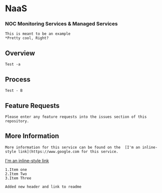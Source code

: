 # NaaS

###	NOC Monitoring Services & Managed Services

	This is meant to be an example
	*Pretty cool, Right? 
		 
## Overview
	Test -a
## Process
	Test - B
## Feature Requests
	Please enter any feature requests into the issues section of this repository.
	
	
## More Information
	More information for this service can be found on the  [I'm an inline-style link](https://www.google.com for this service.

[I'm an inline-style link](https://www.google.com)

	1.Item one
	2.Item Two
	3.Item Three
	
	Added new header and link to readme

